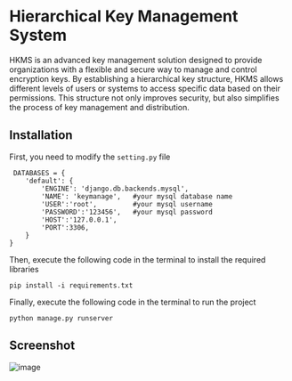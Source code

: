 # Hierarchical Key Management System
HKMS is an advanced key management solution designed to provide organizations with a flexible and secure way to manage and control encryption keys. By establishing a hierarchical key structure, HKMS allows different levels of users or systems to access specific data based on their permissions. This structure not only improves security, but also simplifies the process of key management and distribution.
## Installation
First, you need to modify the `setting.py` file
```
 DATABASES = {
    'default': {
        'ENGINE': 'django.db.backends.mysql',
        'NAME': 'keymanage',   #your mysql database name
        'USER':'root',         #your mysql username
        'PASSWORD':'123456',   #your mysql password
        'HOST':'127.0.0.1',
        'PORT':3306,
    }
}
```
Then, execute the following code in the terminal to install the required libraries
```
pip install -i requirements.txt
```
Finally, execute the following code in the terminal to run the project
```
python manage.py runserver
```
## Screenshot
![image](https://github.com/user-attachments/assets/1d1444a7-4310-46ef-867d-2e3e36b03b08)
